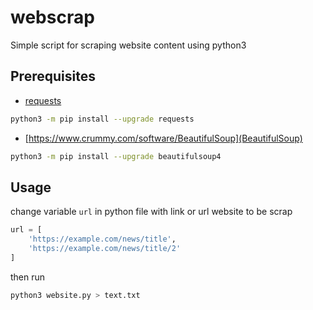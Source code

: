 # webscrap

Simple script for scraping website content using python3

## Prerequisites

* [requests](https://github.com/psf/requests)
```bash
python3 -m pip install --upgrade requests
```

* [https://www.crummy.com/software/BeautifulSoup](BeautifulSoup)
```bash
python3 -m pip install --upgrade beautifulsoup4 
```

## Usage

change variable `url` in python file with link or url website to be scrap

```python
url = [
    'https://example.com/news/title',
    'https://example.com/news/title/2'
]
```

then run 

```bash
python3 website.py > text.txt
```
